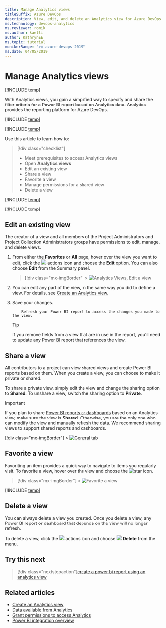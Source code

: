 ```yaml
---
title: Manage Analytics views
titleSuffix: Azure DevOps
description: View, edit, and delete an Analytics view for Azure DevOps
ms.technology: devops-analytics
ms.reviewer: romik
ms.author: kaelli
author: KathrynEE
ms.topic: tutorial
monikerRange: ">= azure-devops-2019"
ms.date: 04/05/2019
---
```


# Manage Analytics views

[!INCLUDE [temp](../includes/version-azure-devops.md)]

With Analytics views, you gain a simplified way to specify and share the filter criteria for a Power BI report based on Analytics data. Analytics provides the reporting platform for Azure DevOps.

[!INCLUDE [temp](includes/analytics-views-warning.md)]

[!INCLUDE [temp](../includes/boards-disabled.md)]

Use this article to learn how to:

> [!div class="checklist"]
>
> - Meet prerequisites to access Analytics views
> - Open **Analytics views**
> - Edit an existing view
> - Share a view
> - Favorite a view
> - Manage permissions for a shared view
> - Delete a view

[!INCLUDE [temp](../includes/analytics-prerequisites.md)]

[!INCLUDE [temp](../includes/analytics-open.md)]

## Edit an existing view

The creator of a view and all members of the Project Administrators and Project Collection Administrators groups have permissions to edit, manage, and delete views.

1.  From either the **Favorites** or **All** page, hover over the view you want to edit, click the ![ ](../media/icons/actions-icon.png) actions icon and choose the **Edit** option. You can also choose **Edit** from the Summary panel.

    > [!div class="mx-imgBorder"] > ![Analytics Views, Edit a view](media/editable-views/edit-view.png)

2.  You can edit any part of the view, in the same way you did to define a view. For details, see [Create an Analytics view.](analytics-views-create.md)

3.  Save your changes.

        	Refresh your Power BI report to access the changes you made to the view.

    > [!TIP]
    > If you remove fields from a view that are in use in the report, you'll need to update any Power BI report that references the view.

<a id="share-view" />

## Share a view

All contributors to a project can view shared views and create Power BI reports based on them. When you create a view, you can choose to make it private or shared.

To share a private view, simply edit the view and change the sharing option to **Shared**. To unshare a view, switch the sharing option to **Private**.

<!--If you make a shared view private, any Power BI report connected to that view fails to refresh in Power BI.-->

> [!IMPORTANT]
> If you plan to share [Power BI reports or dashboards](/power-bi/service-share-dashboards) based on an Analytics view, make sure the view is **Shared**. Otherwise, you are the only one who can modify the view and manually refresh the data. We recommend sharing views to support shared reports and dashboards.
>
> [!div class="mx-imgBorder"] > ![General tab](media/editable-views/general.png)

## Favorite a view

Favoriting an item provides a quick way to navigate to items you regularly visit.
To favorite a view, hover over the view and choose the ![star icon](../../media/icons/icon-favorite-star.png).

> [!div class="mx-imgBorder"] > ![Favorite a view](media/editable-views/directory-favorite.png)

<a id="manage-permissions" />
<!-- BEGIN ERROR INCLUDE: Unable to resolve [!INCLUDE [temp](includes/manage-shared-view-permissions.md)]: Couldn&#39;t find file includes/manage-shared-view-permissions.md. -->

[!INCLUDE [temp](includes/manage-shared-view-permissions.md)]

<!--END ERROR INCLUDE -->

## Delete a view

You can always delete a view you created. Once you delete a view, any Power BI report or dashboard that depends on the view will no longer refresh.

To delete a view, click the ![ ](../media/icons/actions-icon.png) actions icon and choose ![ ](../../media/icons/delete-icon.png) **Delete** from the menu.

<a id="q-a"> </a>

## Try this next

> [!div class="nextstepaction"][create a power bi report using an analytics view](data-connector-connect.md)

## Related articles

- [Create an Analytics view](analytics-views-create.md)
- [Data available from Analytics](data-available-in-analytics.md)
- [Grant permissions to access Analytics](./analytics-security.md)
- [Power BI integration overview](overview.md)

<!---
## Copy a view

For a quick start, you can copy any view including [default Analytics Views](./analytics-default-views.md) and edit it.

1. To copy a view click the ![ ](../media/icons/actions-icon.png) actions icon to open the copy panel.

1. Provide the copy name description.
1. Decide who can use this view. Set the radio to "Shared" if  you want to make this available to others. Learn more about [sharing Analytics Views](analytics-views-manage.md#share-views)and sharing option. All other definition is copied from the original view.

1. Click Copy to created the new copy. The copied view is detached from the original view. Even if you copy a view from "My views" to "Shared views", it's a new separate view.

--->
